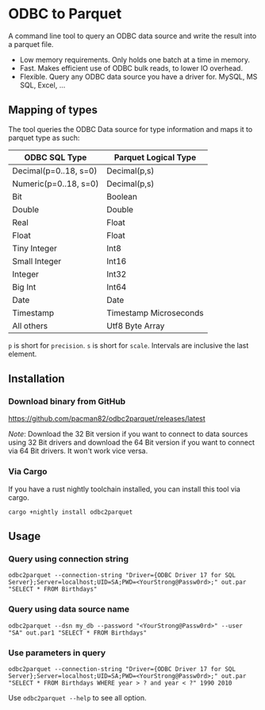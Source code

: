 # ODBC to Parquet

A command line tool to query an ODBC data source and write the result into a parquet file.

* Low memory requirements. Only holds one batch at a time in memory.
* Fast. Makes efficient use of ODBC bulk reads, to lower IO overhead.
* Flexible. Query any ODBC data source you have a driver for. MySQL, MS SQL, Excel, ...

## Mapping of types

The tool queries the ODBC Data source for type information and maps it to parquet type as such:

| ODBC SQL Type         | Parquet Logical Type   |
|-----------------------|------------------------|
| Decimal(p=0..18, s=0) | Decimal(p,s)           |
| Numeric(p=0..18, s=0) | Decimal(p,s)           |
| Bit                   | Boolean                |
| Double                | Double                 |
| Real                  | Float                  |
| Float                 | Float                  |
| Tiny Integer          | Int8                   |
| Small Integer         | Int16                  |
| Integer               | Int32                  |
| Big Int               | Int64                  |
| Date                  | Date                   |
| Timestamp             | Timestamp Microseconds |
| All others            | Utf8 Byte Array        |

`p` is short for `precision`. `s` is short for `scale`. Intervals are inclusive the last element.
## Installation

### Download binary from GitHub

<https://github.com/pacman82/odbc2parquet/releases/latest>

*Note*: Download the 32 Bit version if you want to connect to data sources using 32 Bit drivers and download the 64 Bit version if you want to connect via 64 Bit drivers. It won't work vice versa.

### Via Cargo

If you have a rust nightly toolchain installed, you can install this tool via cargo.

```shell script
cargo +nightly install odbc2parquet
```

## Usage

### Query using connection string

```shell
odbc2parquet --connection-string "Driver={ODBC Driver 17 for SQL Server};Server=localhost;UID=SA;PWD=<YourStrong@Passw0rd>;" out.par  "SELECT * FROM Birthdays"
```

### Query using data source name

```shell
odbc2parquet --dsn my_db --password "<YourStrong@Passw0rd>" --user "SA" out.par1 "SELECT * FROM Birthdays"
```

### Use parameters in query

```shell
odbc2parquet --connection-string "Driver={ODBC Driver 17 for SQL Server};Server=localhost;UID=SA;PWD=<YourStrong@Passw0rd>;" out.par  "SELECT * FROM Birthdays WHERE year > ? and year < ?" 1990 2010
```

Use `odbc2parquet --help` to see all option.
